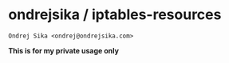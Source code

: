 # ondrejsika / iptables-resources

    Ondrej Sika <ondrej@ondrejsika.com>

__This is for my private usage only__


